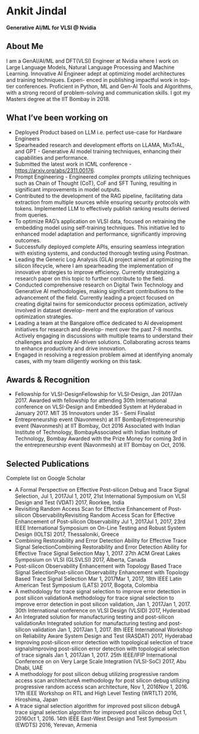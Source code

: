 # Ankit Jindal

**Generative AI/ML for VLSI @ Nvidia**

## About Me

I am a GenAI/AI/ML and DFT(VLSI) Engineer at Nvidia where I work on Large Language Models, Natural Language Processing and Machine Learning. Innovative AI Engineer adept at optimizing model architectures and training techniques. Experi- enced in publishing impactful work in top-tier conferences. Proficient in Python, ML and Gen-AI Tools and Algorithms, with a strong record of problem-solving and communication skills. I got my Masters degree at the IIT Bombay in 2018.

## What I’ve been working on

- Deployed Product based on LLM i.e. perfect use-case for Hardware Engineers 
- Spearheaded research and development efforts on LLAMA, MixTrAL, and GPT - Generative AI model training techniques, enhancing their capabilities and performance.
- Submitted the latest work in ICML conference - https://arxiv.org/abs/2311.00176.
- Prompt Engineering - Engineered complex prompts utilizing techniques such as Chain of Thought (CoT), CoF and SFT Tuning, resulting in significant improvements in model outputs.
- Contributed to the development of the RAG pipeline, facilitating data extraction from multiple sources while ensuring security protocols with tokens. Implemented LLM to effectively publish ranking results derived from queries.
- To optimize RAG’s application on VLSI data, focused on retraining the embedding model using self-training techniques. This initiative led to enhanced model adaptation and performance, significantly improving outcomes.
- Successfully deployed complete APIs, ensuring seamless integration with existing systems, and conducted thorough testing using Postman.
- Leading the Generic Log Analysis (GLA) project aimed at optimizing the silicon lifecycle, where I am spearheading the implementation of innovative strategies to improve efficiency. Currently strategizing a research paper on this topic to further contribute to the field.
- Conducted comprehensive research on Digital Twin Technology and Generative AI methodologies, making significant contributions to the advancement of the field. Currently leading a project focused on creating digital twins for semiconductor process optimization, actively involved in dataset develop- ment and the exploration of various optimization strategies.
- Leading a team at the Bangalore office dedicated to AI development initiatives for research and develop- ment over the past 7-8 months. Actively engaging in discussions with multiple teams to understand their challenges and explore AI-driven solutions. Collaborating across teams to enhance productivity and drive innovation.
- Engaged in resolving a regression problem aimed at identifying anomaly cases, with my team diligently working on this task.

## Awards & Recognition

- Fellowship for VLSI-DesignFellowship for VLSI-Design, Jan 2017Jan 2017. Awarded with fellowship for attending 30th International conference on VLSI-Design and Embedded System at Hyderabad in January 2017. MIT 35 Innovators under 35 - Semi Finalist
- Entrepreneurship event (Navonmesh) at IIT BombayEntrepreneurship event (Navonmesh) at IIT Bombay, Oct 2016
  Associated with Indian Institute of Technology, BombayAssociated with Indian Institute of Technology, Bombay
  Awarded with the Prize Money for coming 3rd in the entrepreneurship event (Navonmesh) at IIT Bombay on Oct, 2016. 


## Selected Publications

Complete list on Google Scholar

- A Formal Perspective on Effective Post-silicon Debug and Trace Signal Selection, Jul 1, 2017Jul 1, 2017, 21st International Symposium on VLSI Design and Test (VDAT) 2017, Roorkee, India
- Revisiting Random Access Scan for Effective Enhancement of Post-silicon ObservabilityRevisiting Random Access Scan for Effective Enhancement of Post-silicon Observability
Jul 1, 2017Jul 1, 2017, 23rd IEEE International Symposium on On-Line Testing and Robust System Design (IOLTS) 2017, Thessaloniki, Greece
- Combining Restorability and Error Detection Ability for Effective Trace Signal SelectionCombining Restorability and Error Detection Ability for Effective Trace Signal Selection
May 1, 2017. 27th ACM Great Lakes Symposium on VLSI (GLSVLSI) 2017, Alberta, Canada
- Post-silicon Observability Enhancement with Topology Based Trace Signal SelectionPost-silicon Observability Enhancement with Topology Based Trace Signal Selection
Mar 1, 2017Mar 1, 2017, 18th IEEE Latin American Test Symposium (LATS) 2017, Bogota, Colombia
- A methodology for trace signal selection to improve error detection in post silicon validationA methodology for trace signal selection to improve error detection in post silicon validation, Jan 1, 2017Jan 1, 2017. 30th International conference on VLSI Design (VLSID) 2017, Hyderabad
- An Integrated solution for manufacturing testing and post-silicon validationAn Integrated solution for manufacturing testing and post-silicon validation
Jan 1, 2017Jan 1, 2017. 8th IEEE International Workshop on Reliability Aware System Design and Test (RASDAT) 2017, Hyderabad
- Improving post-silicon error detection with topological selection of trace signalsImproving post-silicon error detection with topological selection of trace signals
Jan 1, 2017Jan 1, 2017. 25th IEEE/IFIP International Conference on on Very Large Scale Integratiion (VLSI-SoC) 2017, Abu Dhabi, UAE
- A methodology for post silicon debug utilizing progressive random access scan architectureA methodology for post silicon debug utilizing progressive random access scan architecture, Nov 1, 2016Nov 1, 2016. 17th IEEE Workshop on RTL and High Level Testing (WRTLT) 2016, Hiroshima, Japan
- A trace signal selection algorithm for improved post silicon debugA trace signal selection algorithm for improved post silicon debug
Oct 1, 2016Oct 1, 2016. 14th IEEE East-West Design and Test Symposium (EWDTS) 2016, Yerevan, Armenia
